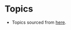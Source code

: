 # Topics

- Topics sourced from [here](https://apstudents.collegeboard.org/courses/ap-computer-science-a).
